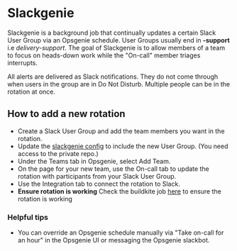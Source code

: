 # Slackgenie

Slackgenie is a background job that continually updates a certain Slack User Group
via an Opsgenie schedule. User Groups usually end in **-support** i.e _delivery-support_.
The goal of Slackgenie is to allow members of a team to focus on heads-down work
while the "On-call" member triages interrupts.

All alerts are delivered as Slack notifications. They do not come through when users
in the group are in Do Not Disturb. Multiple people can be in the rotation at once.

## How to add a new rotation

- Create a Slack User Group and add the team members you want in the rotation.
- Update the [slackgenie config](https://sourcegraph.sourcegraph.com/github.com/sourcegraph/background-jobs/-/blob/slackgenie/config.yaml) to include the new User Group. (You need access to the private repo.)
- Under the Teams tab in Opsgenie, select Add Team.
- On the page for your new team, use the On-call tab to update the rotation with participants from your Slack User Group.
- Use the Integration tab to connect the rotation to Slack.
- **Ensure rotation is working** Check the buildkite job [here](https://buildkite.com/sourcegraph/background-jobs-slackgenie) to ensure the rotation is working

### Helpful tips

- You can override an Opsgenie schedule manually via "Take on-call for an hour" in the Opsgenie UI
  or messaging the Opsgenie slackbot.
